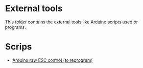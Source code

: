 External tools
================

This folder contains the external tools like Arduino scripts used or programs.

Scrips 
===========

* [Arduino raw ESC control (to reprogram)](esc_control)